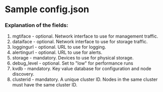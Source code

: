 # Sample config.json

### Explanation of the fields:
1. mgtiface - optional.  Network interface to use for management traffic.
2. dataiface - optional. Network interface to use for storage traffic.
3. loggingurl - optional.  URL to use for logging.
4. alertingurl - optional.  URL to use for alerts.
5. storage - mandatory.  Devices to use for physical storage.
6. debug_level - optional. Set to "low" for performance runs
7. kvdb - mandatory.  Key value database for configuration and node discovery.
8. clusterid - mandatory.  A unique cluster ID.  Nodes in the same cluster must have the same cluster ID.

